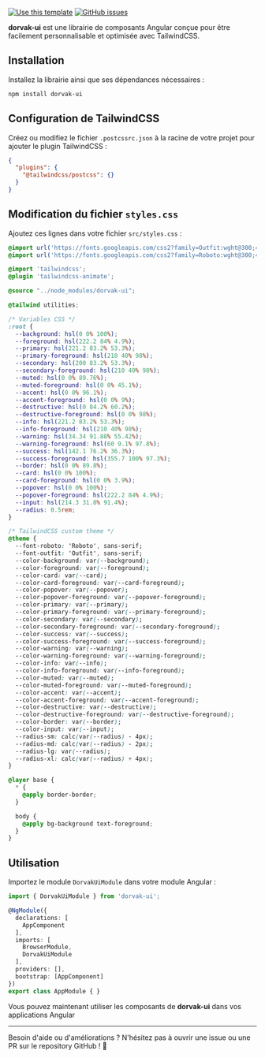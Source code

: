 [![Use this template](https://img.shields.io/badge/-Use%20this%20template-brightgreen?style=for-the-badge)](https://github.com/DorvakOff/Dorvak-UI-Template)
[![GitHub issues](https://img.shields.io/github/issues/DorvakOff/Dorvak-UI?style=for-the-badge)](https://github.com/DorvakOff/Dorvak-UI/issues)

**dorvak-ui** est une librairie de composants Angular conçue pour être facilement personnalisable et optimisée avec TailwindCSS.

## Installation


Installez la librairie ainsi que ses dépendances nécessaires :

```sh
npm install dorvak-ui
```

## Configuration de TailwindCSS


Créez ou modifiez le fichier `.postcssrc.json` à la racine de votre projet pour ajouter le plugin TailwindCSS :

```json
{
  "plugins": {
    "@tailwindcss/postcss": {}
  }
}
```

## Modification du fichier `styles.css`

Ajoutez ces lignes dans votre fichier `src/styles.css` :

```css
@import url('https://fonts.googleapis.com/css2?family=Outfit:wght@300;400;500;600;700&display=swap');
@import url('https://fonts.googleapis.com/css2?family=Roboto:wght@300;400;500;600;700&display=swap');

@import 'tailwindcss';
@plugin 'tailwindcss-animate';

@source "../node_modules/dorvak-ui";

@tailwind utilities;

/* Variables CSS */
:root {
  --background: hsl(0 0% 100%);
  --foreground: hsl(222.2 84% 4.9%);
  --primary: hsl(221.2 83.2% 53.3%);
  --primary-foreground: hsl(210 40% 98%);
  --secondary: hsl(200 83.2% 53.3%);
  --secondary-foreground: hsl(210 40% 98%);
  --muted: hsl(0 0% 89.76%);
  --muted-foreground: hsl(0 0% 45.1%);
  --accent: hsl(0 0% 96.1%);
  --accent-foreground: hsl(0 0% 9%);
  --destructive: hsl(0 84.2% 60.2%);
  --destructive-foreground: hsl(0 0% 98%);
  --info: hsl(221.2 83.2% 53.3%);
  --info-foreground: hsl(210 40% 98%);
  --warning: hsl(34.34 91.88% 55.42%);
  --warning-foreground: hsl(60 9.1% 97.8%);
  --success: hsl(142.1 76.2% 36.3%);
  --success-foreground: hsl(355.7 100% 97.3%);
  --border: hsl(0 0% 89.8%);
  --card: hsl(0 0% 100%);
  --card-foreground: hsl(0 0% 3.9%);
  --popover: hsl(0 0% 100%);
  --popover-foreground: hsl(222.2 84% 4.9%);
  --input: hsl(214.3 31.8% 91.4%);
  --radius: 0.5rem;
}

/* TailwindCSS custom theme */
@theme {
  --font-roboto: 'Roboto', sans-serif;
  --font-outfit: 'Outfit', sans-serif;
  --color-background: var(--background);
  --color-foreground: var(--foreground);
  --color-card: var(--card);
  --color-card-foreground: var(--card-foreground);
  --color-popover: var(--popover);
  --color-popover-foreground: var(--popover-foreground);
  --color-primary: var(--primary);
  --color-primary-foreground: var(--primary-foreground);
  --color-secondary: var(--secondary);
  --color-secondary-foreground: var(--secondary-foreground);
  --color-success: var(--success);
  --color-success-foreground: var(--success-foreground);
  --color-warning: var(--warning);
  --color-warning-foreground: var(--warning-foreground);
  --color-info: var(--info);
  --color-info-foreground: var(--info-foreground);
  --color-muted: var(--muted);
  --color-muted-foreground: var(--muted-foreground);
  --color-accent: var(--accent);
  --color-accent-foreground: var(--accent-foreground);
  --color-destructive: var(--destructive);
  --color-destructive-foreground: var(--destructive-foreground);
  --color-border: var(--border);
  --color-input: var(--input);
  --radius-sm: calc(var(--radius) - 4px);
  --radius-md: calc(var(--radius) - 2px);
  --radius-lg: var(--radius);
  --radius-xl: calc(var(--radius) + 4px);
}

@layer base {
  * {
    @apply border-border;
  }

  body {
    @apply bg-background text-foreground;
  }
}
```

## Utilisation

Importez le module `DorvakUiModule` dans votre module Angular :

```typescript
import { DorvakUiModule } from 'dorvak-ui';

@NgModule({
  declarations: [
    AppComponent
  ],
  imports: [
    BrowserModule,
    DorvakUiModule
  ],
  providers: [],
  bootstrap: [AppComponent]
})
export class AppModule { }
```

Vous pouvez maintenant utiliser les composants de **dorvak-ui** dans vos applications Angular

---

Besoin d'aide ou d'améliorations ? N'hésitez pas à ouvrir une issue ou une PR sur le repository GitHub ! 🎉

